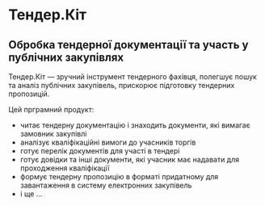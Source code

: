 # Тендер.Кіт
## Обробка тендерної документації та участь у публічних закупівлях

Тендер.Кіт — зручний інструмент тендерного фахівця, полегшує пошук та аналіз публічних закупівель, прискорює підготовку тендерних пропозицій.    

Цей прграмний продукт:
- читає тендерну документацію і знаходить документи, які вимагає замовник закупівлі
- аналізує кваліфікаційні вимоги до учасників торгів  	
- готує перелік документів для участі в тендері
- готує довідки та інші документи, які учасник має надавати для проходження кваліфікації
- формує тендерну пропозицію в форматі придатному для завантаження в систему електронних закупівель
- і ще ...
